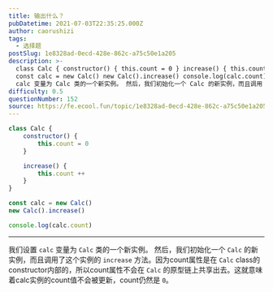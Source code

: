 ```yaml
---
title: 输出什么？
pubDatetime: 2021-07-03T22:35:25.000Z
author: caorushizi
tags:
  - 选择题
postSlug: 1e8328ad-0ecd-428e-862c-a75c50e1a205
description: >-
  class Calc { constructor() { this.count = 0 } increase() { this.count ++ } }
  const calc = new Calc() new Calc().increase() console.log(calc.count) 我们设置
  calc 变量为 Calc 类的一个新实例。 然后，我们初始化一个 Calc 的新实例，而且调用
difficulty: 0.5
questionNumber: 152
source: https://fe.ecool.fun/topic/1e8328ad-0ecd-428e-862c-a75c50e1a205
---
```


```javascript
class Calc {
	constructor() {
		this.count = 0 
	}

	increase() {
		this.count ++
	}
}

const calc = new Calc()
new Calc().increase()

console.log(calc.count)
```

---

我们设置 `calc` 变量为 `Calc` 类的一个新实例。 然后，我们初始化一个 `Calc` 的新实例，而且调用了这个实例的 `increase` 方法。因为count属性是在 `Calc` class的constructor内部的，所以count属性不会在 `Calc` 的原型链上共享出去。这就意味着calc实例的count值不会被更新，count仍然是 `0`。
